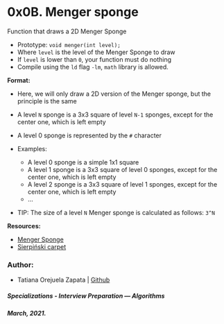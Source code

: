 # 0x0B. Menger sponge

Function that draws a 2D Menger Sponge

* Prototype: `void menger(int level);`
* Where `level` is the level of the Menger Sponge to draw
* If `level` is lower than `0`, your function must do nothing
* Compile using the `ld` flag `-lm`, `math` library is allowed.

**Format:**
* Here, we will only draw a 2D version of the Menger sponge, but the principle is the same
* A level `N` sponge is a 3x3 square of level `N-1` sponges, except for the center one, which is left empty
* A level 0 sponge is represented by the `#` character

* Examples:
  * A level 0 sponge is a simple 1x1 square
  * A level 1 sponge is a 3x3 square of level 0 sponges, except for the center one, which is left empty
  * A level 2 sponge is a 3x3 square of level 1 sponges, except for the center one, which is left empty
  * …
* TIP: The size of a level `N` Menger sponge is calculated as follows: `3^N`

**Resources:**
* [Menger Sponge](https://en.wikipedia.org/wiki/Menger_sponge)
* [Sierpiński carpet](https://en.wikipedia.org/wiki/Sierpi%C5%84ski_carpet)

### Author:
* Tatiana Orejuela Zapata | [Github](https://github.com/tatsOre)

##### Specializations - Interview Preparation ― Algorithms
##### March, 2021. 